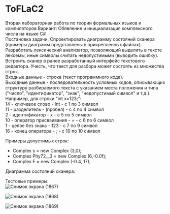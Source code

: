 # ToFLaC2
Вторая лабораторная работа по теории формальных языков и компиляторов
Вариант: Обявление и инициализация комплексного числа на языке C#  
Постановка задачи: Спроектировать диаграмму состояний сканера (примеры диаграмм представлены в прикрепленных файлах).  
Разработать лексический анализатор, позволяющий выделить в тексте лексемы, иные символы считать недопустимыми (выводить ошибку).  
Встроить сканер в ранее разработанный интерфейс текстового редактора. Учесть, что текст для разбора может состоять из множества строк.  
Входные данные - строка (текст программного кода).  
Выходные данные - последовательность условных кодов, описывающих структуру разбираемого текста с указанием места положения и типа ("число", "идентификатор", "знак", "недопустимый символ" и т.д.). Например, для строки "int x=123;":  
14 - ключевое слово - int - с 1 по 3 символ  
11 - разделитель - (пробел) - с 4 по 4 символ  
2 - идентификатор - x - с 5 по 5 символ  
10 - оператор присваивания - = - с 6 по 6 символ  
1 - целое без знака - 123 - с 7 по 9 символ  
16 - конец оператора - ; - с 10 по 10 символ  


Примеры допустимых строк:
* Complex s = new Complex (3,0);
* Complex Phy72__3 = new Complex (6,-0.0f);
* Complex F = new Complex (-0.4, 17);
  
Диаграмма состояний сканера:  


Тестовые примеры:  
![Снимок экрана (1867)](https://github.com/user-attachments/assets/b57b567d-f767-4509-aa5c-9f35b07f9bff)  

![Снимок экрана (1868)](https://github.com/user-attachments/assets/6eb868c4-60d1-4d3a-8b78-1609674c7f57)  

![Снимок экрана (1869)](https://github.com/user-attachments/assets/501cbe14-3086-49e7-9a3f-2e15ca40994f)  


